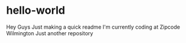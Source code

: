 # hello-world

Hey Guys Just making a quick readme I'm currently coding at Zipcode Wilmington
Just another repository
